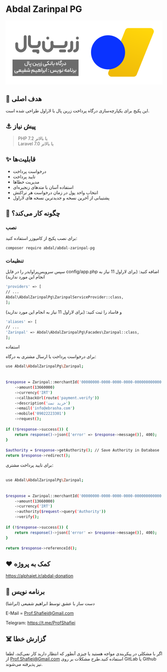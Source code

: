 # Abdal Zarinpal PG
<p align="center"><img src="resources/img/zlogo.png?raw=true"></p>

 ## 💎 هدف اصلی
این پکیج برای یکپارچه‌سازی درگاه پرداخت زرین پال با لاراول طراحی شده است.

## ⚓ پیش نیاز
> PHP 7.2 یا بالاتر  
> Laravel 7.0 یا بالاتر

## ✨ قابلیت‌ها

- درخواست پرداخت
- تایید پرداخت
- مدیریت خطاها
- استفاده آسان با متدهای زنجیره‌ای
- انتخاب واحد پول در زمان درخواست هر تراکنش
- پشتیبانی از آخرین نسخه  و جدیدترین نسخه های لاراول

## 📝 چگونه کار می‌کند؟

### نصب
برای نصب پکیج از کامپوزر استفاده کنید:
```bash
composer require abdal/abdal-zarinpal-pg
```

### تنظیمات

سپس سرویس‌پراوایدر را در فایل config/app.php اضافه کنید: (برای لاراول 11 نیاز به انجام این مورد ندارید) 
```bash
'providers' => [
// ...
Abdal\AbdalZarinpalPg\ZarinpalServiceProvider::class,
];
```
و فاساد را ثبت کنید: (برای لاراول 11 نیاز به انجام این مورد ندارید) 
```bash
'aliases' => [
// ...
'Zarinpal' => Abdal\AbdalZarinpalPg\Facades\Zarinpal::class,
];
```
استفاده

برای درخواست پرداخت یا ارسال مشتری به درگاه:
```bash
use Abdal\AbdalZarinpalPg\Zarinpal;

 
$response = Zarinpal::merchantId('00000000-0000-0000-0000-000000000000')
    ->amount(13660000)
    ->currency('IRT')
    ->callbackUrl(route('payment.verify'))
    ->description('خرید تست')
    ->email('info@ebrasha.com')
    ->mobile('09022223301')
    ->request();

if (!$response->success()) {
    return response()->json(['error' => $response->message()], 400);
}

$authority = $response->getAuthority(); // Save Authority in Database
return $response->redirect();

```

برای تایید پرداخت مشتری:
```bash

use Abdal\AbdalZarinpalPg\Zarinpal;


$response = Zarinpal::merchantId('00000000-0000-0000-0000-000000000000')
    ->amount(13660000)
    ->currency('IRT')
    ->authority($request->query('Authority'))
    ->verify();

if (!$response->success()) {
    return response()->json(['error' => $response->message()], 400);
}

return $response->referenceId();
```
## ❤️ کمک به پروژه

https://alphajet.ir/abdal-donation

## 🤵 برنامه نویس
دست ساز با عشق توسط ابراهیم شفیعی (ابراشا)

E-Mail = Prof.Shafiei@Gmail.com

Telegram: https://t.me/ProfShafiei

## ☠️ گزارش خطا

اگر با مشکلی در پیکربندی مواجه هستید یا چیزی آنطور که انتظار دارید کار نمی‌کند، لطفا از Prof.Shafiei@Gmail.com استفاده کنید.طرح مشکلات بر روی  GitLab یا Github نیز پذیرفته می‌شوند.

